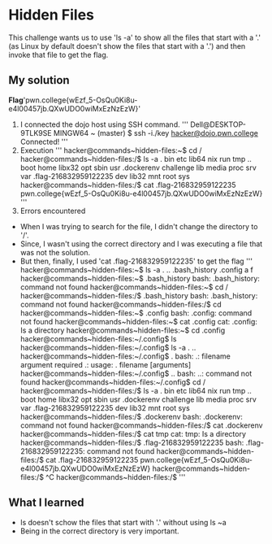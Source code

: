 # Hidden Files
This challenge wants us to use 'ls -a' to show all the files that start with a '.' (as Linux by default doesn't show the files that start with a '.') and then invoke that file to get the flag.
## My solution
**Flag**'pwn.college{wEzf_5-OsQu0Ki8u-e4l00457jb.QXwUDO0wiMxEzNzEzW}'
1. I connected the dojo host using SSH command.
'''
Dell@DESKTOP-9TLK9SE MINGW64 ~ (master)
$ ssh -i./key hacker@dojo.pwn.college
Connected!
'''
2. Execution 
'''
hacker@commands~hidden-files:~$ cd /
hacker@commands~hidden-files:/$ ls -a
.                      bin        etc    lib64   nix   run   tmp
..                     boot       home   libx32  opt   sbin  usr
.dockerenv             challenge  lib    media   proc  srv   var
.flag-216832959122235  dev        lib32  mnt     root  sys
hacker@commands~hidden-files:/$ cat .flag-216832959122235
pwn.college{wEzf_5-OsQu0Ki8u-e4l00457jb.QXwUDO0wiMxEzNzEzW}
'''
3. Errors encountered 
- When I was trying to search for the file, I didn't change the directory to '/'.
- Since, I wasn't using the correct directory and I was executing a file that was not the solution.
- But then, finally, I used 'cat .flag-216832959122235' to get the flag 
'''
hacker@commands~hidden-files:~$ ls -a
.  ..  .bash_history  .config  a  f
hacker@commands~hidden-files:~$ .bash_history
bash: .bash_history: command not found
hacker@commands~hidden-files:~$ cd /
hacker@commands~hidden-files:/$ .bash_history
bash: .bash_history: command not found
hacker@commands~hidden-files:/$ cd
hacker@commands~hidden-files:~$ .config
bash: .config: command not found
hacker@commands~hidden-files:~$ cat .config
cat: .config: Is a directory
hacker@commands~hidden-files:~$ cd .config
hacker@commands~hidden-files:~/.config$ ls
hacker@commands~hidden-files:~/.config$ ls -a
.  ..
hacker@commands~hidden-files:~/.config$ .
bash: .: filename argument required
.: usage: . filename [arguments]
hacker@commands~hidden-files:~/.config$ ..
bash: ..: command not found
hacker@commands~hidden-files:~/.config$ cd /
hacker@commands~hidden-files:/$ ls -a
.                      bin        etc    lib64   nix   run   tmp
..                     boot       home   libx32  opt   sbin  usr
.dockerenv             challenge  lib    media   proc  srv   var
.flag-216832959122235  dev        lib32  mnt     root  sys
hacker@commands~hidden-files:/$ .dockerenv
bash: .dockerenv: command not found
hacker@commands~hidden-files:/$ cat .dockerenv
hacker@commands~hidden-files:/$ cat tmp
cat: tmp: Is a directory
hacker@commands~hidden-files:/$ .flag-216832959122235
bash: .flag-216832959122235: command not found
hacker@commands~hidden-files:/$ cat .flag-216832959122235
pwn.college{wEzf_5-OsQu0Ki8u-e4l00457jb.QXwUDO0wiMxEzNzEzW}
hacker@commands~hidden-files:/$ ^C
hacker@commands~hidden-files:/$
'''

## What I learned 
- ls doesn't schow the files that start with '.' without using ls ~a
- Being in the correct directory is very important.